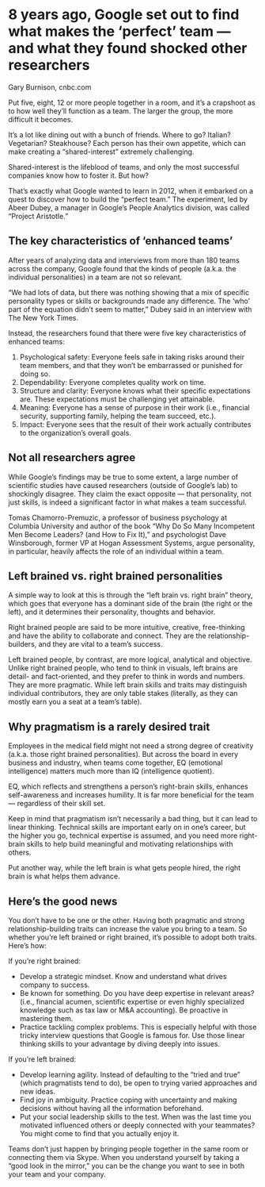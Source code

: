 # 8 years ago, Google set out to find what makes the ‘perfect’ team — and what they found shocked other researchers


Gary Burnison, cnbc.com

Put five, eight, 12 or more people together in a room, and it’s a crapshoot as to how well they’ll function as a team. The larger the group, the more difficult it becomes.

It’s a lot like dining out with a bunch of friends. Where to go? Italian? Vegetarian? Steakhouse? Each person has their own appetite, which can make creating a “shared-interest” extremely challenging.

Shared-interest is the lifeblood of teams, and only the most successful companies know how to foster it. But how?

That’s exactly what Google wanted to learn in 2012, when it embarked on a quest to discover how to build the “perfect team.” The experiment, led by Abeer Dubey, a manager in Google’s People Analytics division, was called “Project Aristotle.”

## The key characteristics of ‘enhanced teams’
After years of analyzing data and interviews from more than 180 teams across the company, Google found that the kinds of people (a.k.a. the individual personalities) in a team are not so relevant.

“We had lots of data, but there was nothing showing that a mix of specific personality types or skills or backgrounds made any difference. The ‘who’ part of the equation didn’t seem to matter,” Dubey said in an interview with The New York Times.

Instead, the researchers found that there were five key characteristics of enhanced teams:

1. Psychological safety: Everyone feels safe in taking risks around their team members, and that they won’t be embarrassed or punished for doing so.
2. Dependability: Everyone completes quality work on time.
3. Structure and clarity: Everyone knows what their specific expectations are. These expectations must be challenging yet attainable.
4. Meaning: Everyone has a sense of purpose in their work (i.e., financial security, supporting family, helping the team succeed, etc.).
5. Impact: Everyone sees that the result of their work actually contributes to the organization’s overall goals.

## Not all researchers agree
While Google’s findings may be true to some extent, a large number of scientific studies have caused researchers (outside of Google’s lab) to shockingly disagree. They claim the exact opposite — that personality, not just skills, is indeed a significant factor in what makes a team successful.

Tomas Chamorro-Premuzic, a professor of business psychology at Columbia University and author of the book “Why Do So Many Incompetent Men Become Leaders? (and How to Fix It),” and psychologist Dave Winsborough, former VP at Hogan Assessment Systems, argue personality, in particular, heavily affects the role of an individual within a team.

## Left brained vs. right brained personalities
A simple way to look at this is through the “left brain vs. right brain” theory, which goes that everyone has a dominant side of the brain (the right or the left), and it determines their personality, thoughts and behavior.

Right brained people are said to be more intuitive, creative, free-thinking and have the ability to collaborate and connect. They are the relationship-builders, and they are vital to a team’s success.

Left brained people, by contrast, are more logical, analytical and objective. Unlike right brained people, who tend to think in visuals, left brains are detail- and fact-oriented, and they prefer to think in words and numbers. They are more pragmatic. While left brain skills and traits may distinguish individual contributors, they are only table stakes (literally, as they can mostly earn you a seat at a team’s table).

## Why pragmatism is a rarely desired trait
Employees in the medical field might not need a strong degree of creativity (a.k.a. those right brained personalities). But across the board in every business and industry, when teams come together, EQ (emotional intelligence) matters much more than IQ (intelligence quotient).

EQ, which reflects and strengthens a person’s right-brain skills, enhances self-awareness and increases humility. It is far more beneficial for the team — regardless of their skill set.

Keep in mind that pragmatism isn’t necessarily a bad thing, but it can lead to linear thinking. Technical skills are important early on in one’s career, but the higher you go, technical expertise is assumed, and you need more right-brain skills to help build meaningful and motivating relationships with others.

Put another way, while the left brain is what gets people hired, the right brain is what helps them advance.

## Here’s the good news
You don’t have to be one or the other. Having both pragmatic and strong relationship-building traits can increase the value you bring to a team. So whether you’re left brained or right brained, it’s possible to adopt both traits. Here’s how:

If you’re right brained:

- Develop a strategic mindset. Know and understand what drives company to success.
- Be known for something. Do you have deep expertise in relevant areas? (i.e., financial acumen, scientific expertise or even highly specialized knowledge such as tax law or M&A accounting). Be proactive in mastering them.
- Practice tackling complex problems. This is especially helpful with those tricky interview questions that Google is famous for. Use those linear thinking skills to your advantage by diving deeply into issues.

If you’re left brained:

- Develop learning agility. Instead of defaulting to the “tried and true” (which pragmatists tend to do), be open to trying varied approaches and new ideas.
- Find joy in ambiguity. Practice coping with uncertainty and making decisions without having all the information beforehand.
- Put your social leadership skills to the test. When was the last time you motivated influenced others or deeply connected with your teammates? You might come to find that you actually enjoy it.

Teams don’t just happen by bringing people together in the same room or connecting them via Skype. When you understand yourself by taking a “good look in the mirror,” you can be the change you want to see in both your team and your company.

